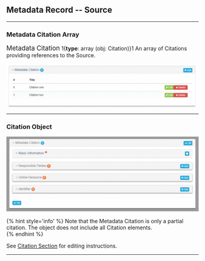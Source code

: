 ## Metadata Record -- Source
---

### Metadata Citation Array

<span class="md-panel" style="font-size: larger">Metadata Citation</span> 1{**type**: array (obj: <span class="md-panel">Citation</span>)}1  An array of <span class="md-panel">Citations</span> providing references to the <span class="md-panel">Source</span>.

![Metadata Citation Array](/assets/reference/edit-objects/metadata/lineage/sourceMetadata-array.png)

---

### Citation Object 

![Metadata Citation Panel](/assets/reference/edit-objects/metadata/lineage/sourceMetadata-panel.png)


{% hint style='info' %}
  Note that the <span class="md-panel">Metadata Citation</span> is only a partial citation.  The object does not include all <span class="md-panel">Citation</span> elements.  
{% endhint %}

See [Citation Section](../../../citation/citation-section.md) for editing instructions.
  
---

